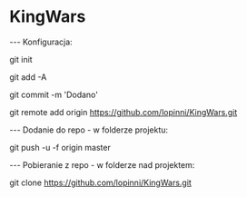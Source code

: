 # KingWars

--- Konfiguracja:

git init

git add -A

git commit -m 'Dodano'

git remote add origin https://github.com/lopinni/KingWars.git

--- Dodanie do repo - w folderze projektu:

git push -u -f origin master

--- Pobieranie z repo - w folderze nad projektem:

git clone https://github.com/lopinni/KingWars.git
